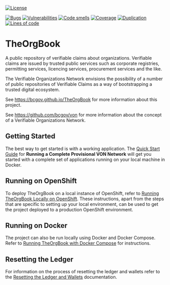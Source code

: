 [![License](https://img.shields.io/badge/License-Apache%202.0-blue.svg)](LICENSE)

[![Bugs](https://sonarqube-devex-von-tools.pathfinder.gov.bc.ca/api/badges/measure?key=TheOrgBook&metric=bugs&template=FLAT)](https://sonarqube-devex-von-tools.pathfinder.gov.bc.ca/dashboard?id=TheOrgBook) [![Vulnerabilities](https://sonarqube-devex-von-tools.pathfinder.gov.bc.ca/api/badges/measure?key=TheOrgBook&metric=vulnerabilities&template=FLAT)](https://sonarqube-devex-von-tools.pathfinder.gov.bc.ca/dashboard?id=TheOrgBook) [![Code smells](https://sonarqube-devex-von-tools.pathfinder.gov.bc.ca/api/badges/measure?key=TheOrgBook&metric=code_smells&template=FLAT)](https://sonarqube-devex-von-tools.pathfinder.gov.bc.ca/dashboard?id=TheOrgBook) [![Coverage](https://sonarqube-devex-von-tools.pathfinder.gov.bc.ca/api/badges/measure?key=TheOrgBook&metric=coverage&template=FLAT)](https://sonarqube-devex-von-tools.pathfinder.gov.bc.ca/dashboard?id=TheOrgBook) [![Duplication](https://sonarqube-devex-von-tools.pathfinder.gov.bc.ca/api/badges/measure?key=TheOrgBook&metric=duplicated_lines_density&template=FLAT)](https://sonarqube-devex-von-tools.pathfinder.gov.bc.ca/dashboard?id=TheOrgBook) [![Lines of code](https://sonarqube-devex-von-tools.pathfinder.gov.bc.ca/api/badges/measure?key=TheOrgBook&metric=lines&template=FLAT)](https://sonarqube-devex-von-tools.pathfinder.gov.bc.ca/dashboard?id=TheOrgBook) 

# TheOrgBook

A public repository of verifiable claims about organizations. Verifiable claims are issued by trusted public services such as corporate registries, permitting services, licencing services, procurement services and the like.

The Verifiable Organizations Network envisions the possibility of a number of public repositories of Verifiable Claims as a way of bootstrapping a trusted digital ecosystem.

See https://bcgov.github.io/TheOrgBook for more information about this project.

See https://github.com/bcgov/von for more information about the concept of a Verifiable Organizations Network.

## Getting Started

The best way to get started is with a working application.  The [Quick Start Guide](./docker/README.md#running-a-complete-provisional-von-network) for **Running a Complete Provisional VON Network** will get you started with a complete set of applications running on your local machine in Docker.

## Running on OpenShift

To deploy TheOrgBook on a local instance of OpenShift, refer to [Running TheOrgBook Locally on OpenShift](./RunningLocal.md).  These instructions, apart from the steps that are specific to setting up your local environment, can be used to get the project deployed to a production OpenShift environment.

## Running on Docker

The project can also be run locally using Docker and Docker Compose.  Refer to [Running TheOrgBook with Docker Compose](./docker/README.md) for instructions.

## Resetting the Ledger

For information on the process of resetting the ledger and wallets refer to the [Resetting the Ledger and Wallets](./ResettingTheLedger.md) documentation.